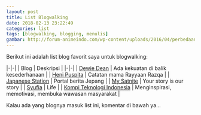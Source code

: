 ```yaml
---
layout: post
title: List Blogwalking
date: 2018-02-13 23:22:49
categories: list
tags: [blogwalking, blogging, menulis]
gambar: http://forum-animeindo.com/wp-content/uploads/2016/04/perbedaan-anime-dan-game-final-fantasy-xv-14-e1459586143677.png
---
```


Berikut ini adalah list blog favorit saya untuk blogwalking:

|-|-|
| Blog | Deskripsi |
|-|-|
| [Dewie Dean](http://dewieajaa.blogspot.co.id/) | Ada kekuatan di balik kesederhanaan |
| [Heni Puspita](http://www.henipuspita.net/) | Catatan mama Rayyaan Razqa |
| [Japanese Station](https://japanesestation.com/) | Portal berita Jepang |
| [My Satnite](https://www.mysatnite.com/) | Your story is our story |
| [Syufia](http://syufiayaumma.blogspot.co.id/) | Life |
| [Kompi Teknologi Indonesia](http://www.kompitech.me/) | Menginspirasi, memotivasi, membuka wawasan masyarakat |

Kalau ada yang blognya masuk list ini, komentar di bawah ya...